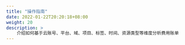 ```yaml
---
title: "操作指南"
date: 2022-01-22T20:20:18+08:00
weight: 20
description: >
    介绍如何基于云账号、平台、域、项目、标签、时间、资源类型等维度分析费用账单
---
```



